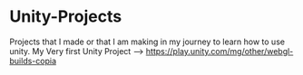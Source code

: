 # Unity-Projects
Projects that I made or that I am making in my journey to learn how to use unity.
My Very first Unity Project --> https://play.unity.com/mg/other/webgl-builds-copia
